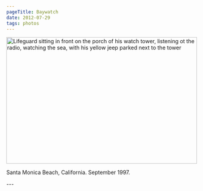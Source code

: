 ```yaml
---
pageTitle: Baywatch
date: 2012-07-29
tags: photos
---
```

<p><img src="/assets/images/baywatch.jpg" alt="Lifeguard sitting in front on the porch of his watch tower, listening ot the radio, watching the sea, with his yellow jeep parked next to the tower" width="500" height="333" /></p>
<p>Santa Monica Beach, California. September 1997.</p>
---

